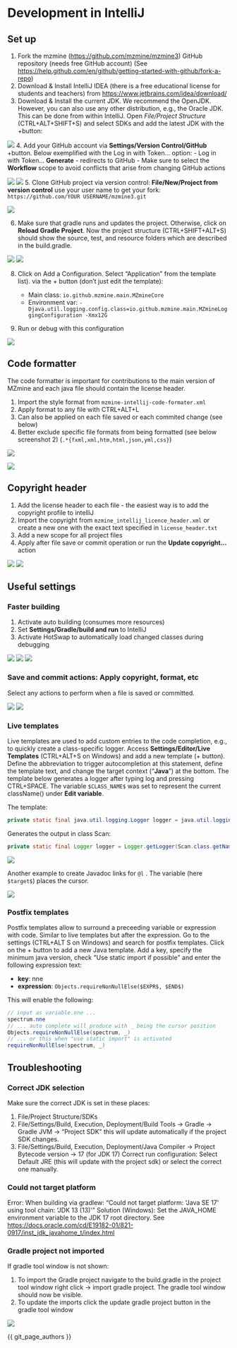 # Development in IntelliJ
## Set up
1. Fork the mzmine (https://github.com/mzmine/mzmine3) GitHub repository (needs free GitHub account) (See https://help.github.com/en/github/getting-started-with-github/fork-a-repo)
2. Download & Install IntelliJ IDEA (there is a free educational license for students and teachers) from https://www.jetbrains.com/idea/download/
3. Download & Install the current JDK. We recommend the OpenJDK. However, you can also use any other distribution, e.g., the Oracle JDK. This can be done from within IntelliJ. Open _File/Project Structure_ (CTRL+ALT+SHIFT+S) and select SDKs and add the latest JDK with the +button:

![](img/contribute/intellij_jdk.png)
4. Add your GitHub account via **Settings/Version Control/GitHub** +button. Below exemplified with the Log in with Token... option:
    - Log in with Token… **Generate** - redirects to GitHub
    - Make sure to select the **Workflow** scope to avoid conflicts that arise from changing GitHub actions

![](img/contribute/intellij_gh.png)
![](img/contribute/intellij_token.png)
5. Clone GitHub project via version control: **File/New/Project from version control** use your user name to get your fork: `https://github.com/YOUR USERNAME/mzmine3.git`

![](img/contribute/intellij_project.png)

6. Make sure that gradle runs and updates the project. Otherwise, click on **Reload Gradle Project**. 
Now the project structure (CTRL+SHIFT+ALT+S) should show the source, test, and resource folders which are described in the build.gradle.

![](img/contribute/intellij_gradle.png)
![](img/contribute/intellij_project_structure.png)

8. Click on Add a Configuration. Select “Application” from the template list). via the + button (don’t just edit the template):
    - Main class: `io.github.mzmine.main.MZmineCore`
    - Environment var: `-Djava.util.logging.config.class=io.github.mzmine.main.MZmineLoggingConfiguration -Xmx12G`

9. Run or debug with this configuration

![](img/contribute/intellij_run2.png)

## Code formatter 
The code formatter is important for contributions to the main version of MZmine and each java file should contain the license header.
1. Import the style format from `mzmine-intellij-code-formater.xml`
2. Apply format to any file with CTRL+ALT+L
3. Can also be applied on each file saved or each commited change (see below)
4. Better exclude specific file formats from being formatted (see below screenshot 2) (`.*{fxml,xml,htm,html,json,yml,css}`)

![](img/contribute/intellij_style.png)

![](img/contribute/intellij_style2.png)


## Copyright header
1. Add the license header to each file - the easiest way is to add the copyright profile to intelliJ
2. Import the copyright from `mzmine_intellij_licence_header.xml` or create a new one with the exact text specified in `license_header.txt`
3. Add a new scope for all project files
4. Apply after file save or commit operation or run the **Update copyright...** action

![](img/contribute/intellij_copyright1.png)
![](img/contribute/intellij_copyright2.png)


## Useful settings
### Faster building
1. Activate auto building (consumes more resources)
2. Set **Settings/Gradle/build and run** to IntelliJ
3. Activate HotSwap to automatically load changed classes during debugging

![](img/contribute/intellij_auto_build.png)
![](img/contribute/intellij_build_run.png)
![](img/contribute/intellij_hotswap.png)

### Save and commit actions: Apply copyright, format, etc
Select any actions to perform when a file is saved or committed.

![](img/contribute/intellij_save_actions.png)
![](img/contribute/intellij_commit.png)

### Live templates
Live templates are used to add custom entries to the code completion, e.g., to quickly create a class-specific logger.
Access **Settings/Editor/Live Templates** (CTRL+ALT+S on Windows) and add a new template (+ button). Define the
abbreviation to trigger autocompletion at this statement, define the template text, and change the target context
(“**Java**”) at the bottom. The template below generates a logger after typing log and pressing CTRL+SPACE. The variable
`$CLASS_NAME$` was set to represent the current className() under **Edit variable**.

The template:
```java
private static final java.util.logging.Logger logger = java.util.logging.Logger.getLogger($CLASSNAME$.class.getName());
```
Generates the output in class Scan:
```java
private static final Logger logger = Logger.getLogger(Scan.class.getName());
```

![](img/contribute/intellij_template.png)

Another example to create Javadoc links for `@l` . The variable (here `$target$`) places the cursor.

![](img/contribute/intellij_template2.png)


### Postfix templates
Postfix templates allow to surround a preceeding variable or expression with code. Similar to live templates but after the expression. Go to the settings (CTRL+ALT S on Windows) and search for postfix templates. Click on the + button to add a new Java template. 
Add a key, specify the minimum java version, check "Use static import if possible" and enter the following expression text:

- **key**: nne 
- **expression**: `Objects.requireNonNullElse($EXPR$, $END$)`

This will enable the following:
```java
// input as variable.nne ...
spectrum.nne
// ... auto complete will produce with _ being the cursor position
Objects.requireNonNullElse(spectrum, _)
// ... or this when "use static import" is activated 
requireNonNullElse(spectrum, _)
```


## Troubleshooting
### Correct JDK selection
Make sure the correct JDK is set in these places:
1. File/Project Structure/SDKs
2. File/Settings/Build, Execution, Deployment/Build Tools → Gradle → Gradle JVM → “Project SDK” this will update
   automatically if the project SDK changes.
3. File/Settings/Build, Execution, Deployment/Java Compiler → Project Bytecode version → 17 (for JDK 17)
   Correct run configuration: Select Default JRE (this will update with the project sdk) or select the correct one manually.


### Could not target platform

[//]: # (<!-- markdown-link-check-disable -->)
Error: When building via gradlew: “Could not target platform: 'Java SE 17' using tool chain: 'JDK 13 (13)'”
Solution (Windows): Set the JAVA_HOME environment variable to the JDK 17 root directory.
See https://docs.oracle.com/cd/E19182-01/821-0917/inst_jdk_javahome_t/index.html 

[//]: # (<!-- markdown-link-check-enable -->)

### Gradle project not imported
If gradle tool window is not shown:
1. To import the Gradle project navigate to the build.gradle in the project tool window
   right click → import gradle project. The gradle tool window should now be visible.
2. To update the imports click the update gradle project button in the gradle tool window
 
![](img/contribute/intellij_gradle_update.png)

{{ git_page_authors }}